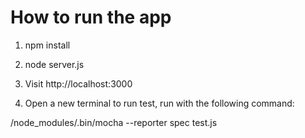 # How to run the app

1. npm install

2. node server.js

3. Visit http://localhost:3000

4. Open a new terminal to run test, run with the following command:

/node_modules/.bin/mocha --reporter spec test.js
